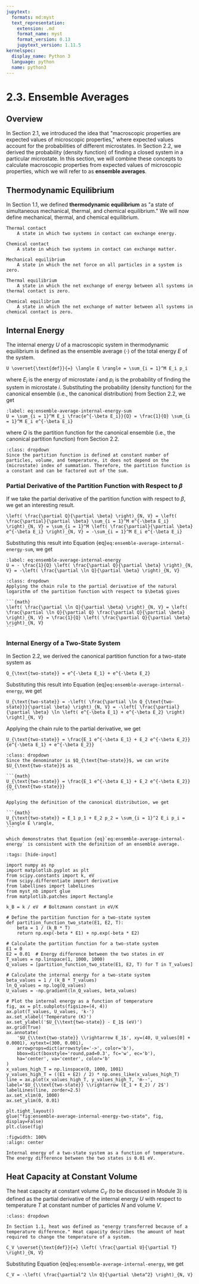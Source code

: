 ```yaml
---
jupytext:
  formats: md:myst
  text_representation:
    extension: .md
    format_name: myst
    format_version: 0.13
    jupytext_version: 1.11.5
kernelspec:
  display_name: Python 3
  language: python
  name: python3
---
```


# 2.3. Ensemble Averages

## Overview

In Section 2.1, we introduced the idea that "macroscopic properties are expected values of microscopic properties," where expected values account for the probabilities of different microstates. In Section 2.2, we derived the probability (density function) of finding a closed system in a particular microstate. In this section, we will combine these concepts to calculate macroscopic properties from expected values of microscopic properties, which we will refer to as **ensemble averages**.

## Thermodynamic Equilibrium

In Section 1.1, we defined **thermodynamic equilibrium** as "a state of simultaneous mechanical, thermal, and chemical equilibrium." We will now define mechanical, thermal, and chemical equilibrium.

```{glossary}
Thermal contact
    A state in which two systems in contact can exchange energy.

Chemical contact
    A state in which two systems in contact can exchange matter.

Mechanical equilibrium
    A state in which the net force on all particles in a system is zero.

Thermal equilibrium
    A state in which the net exchange of energy between all systems in thermal contact is zero.

Chemical equilibrium
    A state in which the net exchange of matter between all systems in chemical contact is zero.
```

## Internal Energy

The internal energy $U$ of a macroscopic system in thermodynamic equilibrium is defined as the ensemble average $\langle \cdot \rangle$ of the total energy $E$ of the system.

```{math}
U \overset{\text{def}}{=} \langle E \rangle = \sum_{i = 1}^M E_i p_i
```

where $E_i$ is the energy of microstate $i$ and $p_i$ is the probability of finding the system in microstate $i$. Substituting the probability (density function) for the canonical ensemble (i.e., the canonical distribution) from Section 2.2, we get

```{math}
:label: eq:ensemble-average-internal-energy-sum
U = \sum_{i = 1}^M E_i \frac{e^{-\beta E_i}}{Q} = \frac{1}{Q} \sum_{i = 1}^M E_i e^{-\beta E_i}
```

where $Q$ is the partition function for the canonical ensemble (i.e., the canonical partition function) from Section 2.2.

```{admonition} Why can we factor out the partition function?
:class: dropdown
Since the partition function is defined at constant number of particles, volume, and temperature, it does not depend on the (microstate) index of summation. Therefore, the partition function is a constant and can be factored out of the sum.
```

### Partial Derivative of the Partition Function with Respect to $\beta$

If we take the partial derivative of the partition function with respect to $\beta$, we get an interesting result.

```{math}
\left( \frac{\partial Q}{\partial \beta} \right)_{N, V} = \left( \frac{\partial}{\partial \beta} \sum_{i = 1}^M e^{-\beta E_i} \right)_{N, V} = \sum_{i = 1}^M \left( \frac{\partial}{\partial \beta} e^{-\beta E_i} \right)_{N, V} = -\sum_{i = 1}^M E_i e^{-\beta E_i}
```

Substituting this result into Equation {eq}`eq:ensemble-average-internal-energy-sum`, we get

```{math}
:label: eq:ensemble-average-internal-energy
U = - \frac{1}{Q} \left( \frac{\partial Q}{\partial \beta} \right)_{N, V} = -\left( \frac{\partial \ln Q}{\partial \beta} \right)_{N, V}
```

````{admonition} Where did the natural logarithm come from?
:class: dropdown
Applying the chain rule to the partial derivative of the natural logarithm of the partition function with respect to $\beta$ gives

```{math}
\left( \frac{\partial \ln Q}{\partial \beta} \right)_{N, V} = \left( \frac{\partial \ln Q}{\partial Q} \frac{\partial Q}{\partial \beta} \right)_{N, V} = \frac{1}{Q} \left( \frac{\partial Q}{\partial \beta} \right)_{N, V}
```
````

### Internal Energy of a Two-State System

In Section 2.2, we derived the canonical partition function for a two-state system as

```{math}
Q_{\text{two-state}} = e^{-\beta E_1} + e^{-\beta E_2}
```

Substituting this result into Equation {eq}`eq:ensemble-average-internal-energy`, we get

```{math}
U_{\text{two-state}} = -\left( \frac{\partial \ln Q_{\text{two-state}}}{\partial \beta} \right)_{N, V} = -\left[ \frac{\partial}{\partial \beta} \ln \left( e^{-\beta E_1} + e^{-\beta E_2} \right) \right]_{N, V}
```

Applying the chain rule to the partial derivative, we get

```{math}
U_{\text{two-state}} = \frac{E_1 e^{-\beta E_1} + E_2 e^{-\beta E_2}}{e^{-\beta E_1} + e^{-\beta E_2}}
```

````{admonition} Consistency Check
:class: dropdown
Since the denominator is $Q_{\text{two-state}}$, we can write $U_{\text{two-state}}$ as

```{math}
U_{\text{two-state}} = \frac{E_1 e^{-\beta E_1} + E_2 e^{-\beta E_2}}{Q_{\text{two-state}}}
```

Applying the definition of the canonical distribution, we get

```{math}
U_{\text{two-state}} = E_1 p_1 + E_2 p_2 = \sum_{i = 1}^2 E_i p_i = \langle E \rangle,
```

which demonstrates that Equation {eq}`eq:ensemble-average-internal-energy` is consistent with the definition of an ensemble average.
````

```{code-cell} ipython3
:tags: [hide-input]

import numpy as np
import matplotlib.pyplot as plt
from scipy.constants import k, eV
from scipy.differentiate import derivative
from labellines import labelLines
from myst_nb import glue
from matplotlib.patches import Rectangle

k_B = k / eV  # Boltzmann constant in eV/K

# Define the partition function for a two-state system
def partition_function_two_state(E1, E2, T):
    beta = 1 / (k_B * T)
    return np.exp(-beta * E1) + np.exp(-beta * E2)

# Calculate the partition function for a two-state system
E1 = 0
E2 = 0.01  # Energy difference between the two states in eV
T_values = np.linspace(1, 1000, 1000)
Q_values = [partition_function_two_state(E1, E2, T) for T in T_values]

# Calculate the internal energy for a two-state system
beta_values = 1 / (k_B * T_values)
ln_Q_values = np.log(Q_values)
U_values = -np.gradient(ln_Q_values, beta_values)

# Plot the internal energy as a function of temperature
fig, ax = plt.subplots(figsize=(4, 4))
ax.plot(T_values, U_values, 'k-')
ax.set_xlabel('Temperature (K)')
ax.set_ylabel('$U_{\\text{two-state}} - E_1$ (eV)')
ax.grid(True)
ax.annotate(
    '$U_{\\text{two-state}} \\rightarrow E_1$', xy=(40, U_values[0] + 0.0001), xytext=(300, 0.001),
    arrowprops=dict(arrowstyle='->', color='b'),
    bbox=dict(boxstyle='round,pad=0.3', fc='w', ec='b'),
    ha='center', va='center', color='b'
)
x_values_high_T = np.linspace(0, 1000, 1001)
y_values_high_T = ((E1 + E2) / 2) * np.ones_like(x_values_high_T)
line = ax.plot(x_values_high_T, y_values_high_T, 'm--', label='$U_{\\text{two-state}} \\rightarrow (E_1 + E_2) / 2$')
labelLines(line, zorder=2.5)
ax.set_xlim(0, 1000)
ax.set_ylim(0, 0.01)

plt.tight_layout()
glue("fig:ensemble-average-internal-energy-two-state", fig, display=False)
plt.close(fig)
```

```{glue:figure} fig:ensemble-average-internal-energy-two-state
:figwidth: 100%
:align: center

Internal energy of a two-state system as a function of temperature. The energy difference between the two states is 0.01 eV.
```

## Heat Capacity at Constant Volume

The heat capacity at constant volume $C_V$ (to be discussed in Module 3) is defined as the partial derivative of the internal energy $U$ with respect to temperature $T$ at constant number of particles $N$ and volume $V$.

```{admonition} What Does Heat Capacity Describe?
:class: dropdown

In Section 1.1, heat was defined as "energy transferred because of a temperature difference." Heat capacity describes the amount of heat required to change the temperature of a system.
```

```{math}
C_V \overset{\text{def}}{=} \left( \frac{\partial U}{\partial T} \right)_{N, V}
```

Substituting Equation {eq}`eq:ensemble-average-internal-energy`, we get

```{math}
C_V = -\left( \frac{\partial^2 \ln Q}{\partial \beta^2} \right)_{N, V}
```
